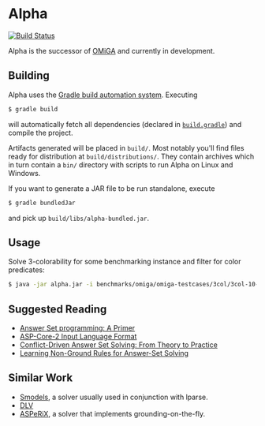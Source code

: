 # Alpha

[![Build Status](https://travis-ci.org/AntoniusW/Alpha.svg?branch=master)](https://travis-ci.org/AntoniusW/Alpha)

Alpha is the successor of [OMiGA](http://www.kr.tuwien.ac.at/research/systems/omiga/) and currently in development.

## Building

Alpha uses the [Gradle build automation system](https://gradle.org). Executing

```bash
$ gradle build
```

will automatically fetch all dependencies (declared in [`build.gradle`](build.gradle)) and compile the project.

Artifacts generated will be placed in `build/`. Most notably you'll find files ready for distribution at
`build/distributions/`. They contain archives which in turn contain a `bin/` directory with scripts to run Alpha on Linux
and Windows.

If you want to generate a JAR file to be run standalone, execute

```bash
$ gradle bundledJar
```

and pick up `build/libs/alpha-bundled.jar`.

## Usage

Solve 3-colorability for some benchmarking instance and filter for color predicates:

```bash
$ java -jar alpha.jar -i benchmarks/omiga/omiga-testcases/3col/3col-10-18.txt -fblue -fred -fgreen
```

## Suggested Reading

 * [Answer Set programming: A Primer](http://www.kr.tuwien.ac.at/staff/tkren/pub/2009/rw2009-asp.pdf)
 * [ASP-Core-2 Input Language Format](https://www.mat.unical.it/aspcomp2013/files/ASP-CORE-2.01c.pdf)
 * [Conflict-Driven Answer Set Solving: From Theory to Practice](http://www.cs.uni-potsdam.de/wv/pdfformat/gekasc12c.pdf)
 * [Learning Non-Ground Rules for Answer-Set Solving](http://kr.irlab.org/sites/10.56.35.200.gttv13/files/gttv13.pdf#page=31)

## Similar Work

 * [Smodels](http://www.tcs.hut.fi/Software/smodels/), a solver usually used in conjunction with lparse.
 * [DLV](http://www.dlvsystem.com/dlv/)
 * [ASPeRiX](http://www.info.univ-angers.fr/pub/claire/asperix/), a solver that implements grounding-on-the-fly.
